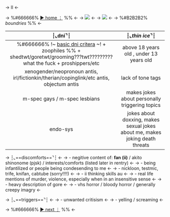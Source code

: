 -> II <-

-> %#666666% [► home ⋮](https://rentry.co/osagers) %% <-
-> ![](https://autism.crd.co/assets/images/gallery01/56efa48d_original.png?v=69d6a439) <-
-> ![](https://whartthe.carrd.co/assets/images/image10.png?v=6df3a0f1) <-
-> %#B2B2B2% *boundries* %% <-

**┆⌞dni⌝┆** | ┆⌞*thin ice*⌝┆
:------: | :------:
%#666666% !~ [basic dni critera](https://dni-criteria.carrd.co) ~! + zoophiles %% + shedtwt/goretwt/grooming???twt?????????what the fuck + proshippers/etc | above 18 years old , under 13 years old
xenogender/neopronoun antis, irl/fictionkin/therian/copinglink/etc antis, objectum antis | lack of tone tags
m-spec gays / m-spec lesbians | makes jokes about personally triggering topics
endo-sys | jokes about doxxing, makes sexual jokes about me, makes joking death threats

-> ┆⌞==discomforts==⌝┆ <-
-> - negitive content of: **fan (ii)** / akito shinonome (pjsk) / interests/comforts (listed later in rentry) <-
-> - being infantilized or people being condesending to me <-
-> - nickloon, testmic, trife, knifan, cabtube (sorry!!!!) <-
-> - ii thinking skills au <-
-> - real life mentions of murder, violence, especially when in an insensitive sense <-
-> - heavy description of gore <-
-> - vhs horror / bloody horror / generally creepy imagry <-

-> ┆⌞==triggers==⌝┆ <-
-> - unwanted critisism <-
-> - yelling / screaming <-

-> %#666666% [► next ⋮](https://rentry.co/osagers-III) %% <-